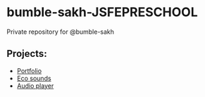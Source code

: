 # bumble-sakh-JSFEPRESCHOOL

Private repository for @bumble-sakh

## Projects:

- [Portfolio](https://rolling-scopes-school.github.io/bumble-sakh-JSFEPRESCHOOL/portfolio/)
- [Eco sounds](https://rolling-scopes-school.github.io/bumble-sakh-JSFEPRESCHOOL/eco-sounds/)
- [Audio player](https://rolling-scopes-school.github.io/bumble-sakh-JSFEPRESCHOOL/audio-player/)
